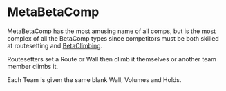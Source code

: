 # MetaBetaComp

MetaBetaComp has the most amusing name of all comps, but is the most complex of all the BetaComp types since competitors must be both skilled at routesetting and [BetaClimbing]().

Routesetters set a Route or Wall then climb it themselves or another team member climbs it.

Each Team is given the same blank Wall, Volumes and Holds. 